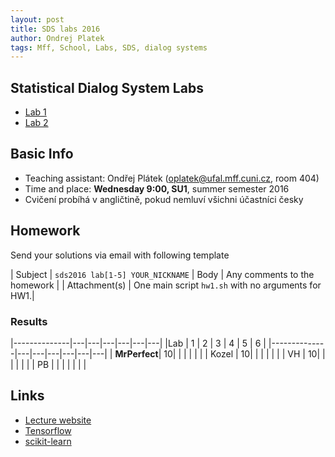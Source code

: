 ```yaml
---
layout: post
title: SDS labs 2016
author: Ondrej Platek
tags: Mff, School, Labs, SDS, dialog systems 
---
```


Statistical Dialog System Labs
------------------------------
- [Lab 1](/2016/02/29/sds-lab-1/)
- [Lab 2](/2016/03/16/sds-lab-2/)

Basic Info
----------
- Teaching assistant: Ondřej Plátek (oplatek@ufal.mff.cuni.cz, room 404)
- Time and place: **Wednesday 9:00, SU1**, summer semester 2016
- Cvičení probíhá v angličtině, pokud nemluví všichni účastníci česky

Homework
--------
Send your solutions via email with following template

| Subject | `sds2016 lab[1-5] YOUR_NICKNAME`
| Body    | Any comments to the homework |
| Attachment(s) | One main script `hw1.sh` with no arguments for HW1.|

### Results

|--------------|---|---|---|---|---|---|
|Lab           | 1 | 2 | 3 | 4 | 5 | 6 | 
|--------------|---|---|---|---|---|---|
| **MrPerfect**| 10|   |   |   |   |   |
| Kozel        | 10|   |   |   |   |   |
| VH           | 10|   |   |   |   |   |
| PB           |   |   |   |   |   |   |

Links
-----
- [Lecture website][lecture]
- [Tensorflow][tensorflow]
- [scikit-learn][scikit-learn]


[lecture]: https://sites.google.com/site/filipjurcicek/teaching/statistical-dialogue-systems
[scikit-learn]: http://scikit-learn.org/stable/
[tensorflow]: https://www.tensorflow.org/

